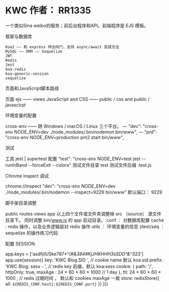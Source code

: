 # KWC 作者： RR1335 
 一个类似Sina weibo的服务；前后台程序和API。前端程序是 EJS 模板。

 框架与数据库

    Koa2 —— 和 express 师出同门，支持 async/await 变成方法
    MySQL —— ORM —— Sequelize 
    JWT 
    Redis
    Jest
    koa-redis 
    koa-generic-session
    sequelize

页面和JavaScript脚本路径

   页面 ejs —— views
   JavaScript and CSS —— public / css and public / javascirpt

环境变量的配置

   cross-env —— 跨 Windows / macOS / Linux 三个平台。
   — "dev": "cross-env NODE_ENV=dev ./node_modules/.bin/nodemon bin/www",
   — "prd": "cross-env NODE_ENV=production pm2 start bin/www",


测试 

   工具 jest  |  supertest
   配置 "test": "cross-env NODE_ENV=test jest --runInBand --forceExit --colors"
   测试文件目录 test
   测试文件后缀  .test.js


Chrome inspect 调试

   chrome://inspect 
   "dev": "cross-env NODE_ENV=dev ./node_modules/.bin/nodemon --inspect=9229 bin/www“
   默认端口： 9229




脚手架目录调整

   public 
   routes
   views
   app
   以上四个文件或文件夹调整掉 src （source） 源文件目录下。
   同时调整 bin/www.js 的 app 启动目录。
   conf ： 对数据库配置
   cache : redis 操作，以及业务逻辑层对 redis 操作
   utils ： 环境变量的信息
   ztest/seq ： sequelize 的操作练习代码

配置 SESSION

   app.keys = ['asdfjiIUSke787*^(#*&384#KjJHKHHH3sSDD^&*^323']
   app.use(session({
   key: 'KWC Blog.SID ',         // cookie name 默认 koa.sid
   prefix: 'KWC Blog: sess - ',     // redis key 前缀，默认 koa:sess
   cookie: {
      path: '/',
      httpOnly: true,
      maxAge : 24 * 60 * 60 * 1000  // 1 day
   },
   ttl: 24 * 60 * 60 * 1000 ,   // redis 过期时间 ， 默认和 cookies maxAge 一致
   store: redisStore({
      all: `${REDIS_CONF.host}:${REDIS_CONF.port}`
   })
   }))
